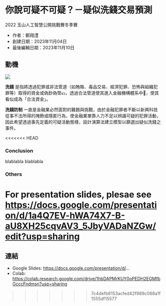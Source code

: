 # 你說可疑不可疑？－疑似洗錢交易預測
2022 玉山人工智慧公開挑戰賽冬季賽

- 作者：鄭翔澧  
- 創建日期：2023年11月04日  
- 最後編輯日期：2023年11月10日  

## 動機
![](https://i.imgur.com/egGdXOp.png)

**洗錢** 是指將透過犯罪或非法管道（如賄賂、毒品交易、經濟犯罪、恐怖與組織犯罪等）取得的資金或偽鈔偽幣:dollar:，透過合法管道使其進入金融機構體系中:bank:，使其看似成為「合法資金」。

**洗錢防制** 一直是金融業必然面對的難題與挑戰，由於金融犯罪者不斷以新興科技從事不法所得的掩飾或隱匿行為，使金融業單靠人力不足以辨識可疑的犯罪活動，因此希望透過事先定義的可疑活動態樣，設計演算法建立模型以篩選出疑似洗錢之事件。

<<<<<<< HEAD
### Conclusion 
blablabla
blablabla


### Others

For presentation slides, plesae see https://docs.google.com/presentation/d/1a4Q7EV-hWA74X7-B-aU8XH25cqvAV3_5JbyVADaNZGw/edit?usp=sharing
=======
## 連結
* Google Slides: https://docs.google.com/presentation/d/... 
* Colab: https://colab.research.google.com/drive/1hbDAPMrKUY0oPEDH2EGMfbGcccFndmsn?usp=sharing
>>>>>>> 7c4defb6153acfed42f989c068a1f1555df15577
